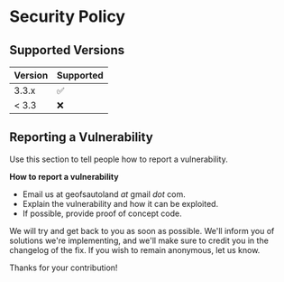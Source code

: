 # Security Policy

## Supported Versions

| Version | Supported          |
| ------- | ------------------ |
| 3.3.x   | :white_check_mark: |
| < 3.3   | :x:                |

## Reporting a Vulnerability

Use this section to tell people how to report a vulnerability.

**How to report a vulnerability**

- Email us at geofsautoland _at_ gmail _dot_ com.
- Explain the vulnerability and how it can be exploited.
- If possible, provide proof of concept code.

We will try and get back to you as soon as possible. We'll inform you of solutions we're implementing, and we'll make sure to credit you in the changelog of the fix. If you wish to remain anonymous, let us know.

Thanks for your contribution!
